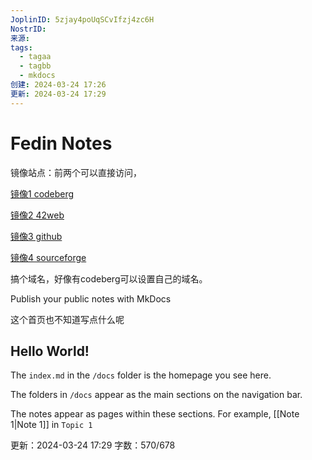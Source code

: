 ```yaml
---
JoplinID: 5zjay4poUqSCvIfzj4zc6H
NostrID: 
来源: 
tags:
  - tagaa
  - tagbb
  - mkdocs
创建: 2024-03-24 17:26
更新: 2024-03-24 17:29
---
```

# Fedin Notes

镜像站点：前两个可以直接访问，

   [镜像1 codeberg](https://envsh.codeberg.page)

   [镜像2 42web](https://fedin.42web.io/fedin)

   [镜像3 github](https://envsh.github.io/fedin)

   [镜像4 sourceforge](https://nullget.sourceforge.io/fedin)


搞个域名，好像有codeberg可以设置自己的域名。

Publish your public notes with MkDocs

这个首页也不知道写点什么呢

## Hello World!

The `index.md` in the `/docs` folder is the homepage you see here.

The folders in `/docs` appear as the main sections on the navigation bar.

The notes appear as pages within these sections. For example, [[Note 1|Note 1]] in `Topic 1`


更新：2024-03-24 17:29 字数：570/678
